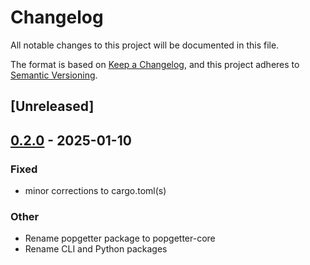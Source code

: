 # Changelog

All notable changes to this project will be documented in this file.

The format is based on [Keep a Changelog](https://keepachangelog.com/en/1.0.0/),
and this project adheres to [Semantic Versioning](https://semver.org/spec/v2.0.0.html).

## [Unreleased]

## [0.2.0](https://github.com/Urban-Analytics-Technology-Platform/popgetter/releases/tag/popgetter-cli-v0.2.0) - 2025-01-10

### Fixed

- minor corrections to cargo.toml(s)

### Other

- Rename popgetter package to popgetter-core
- Rename CLI and Python packages
